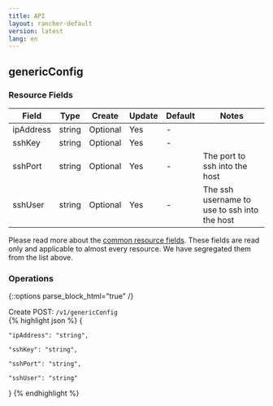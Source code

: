 ```yaml
---
title: API
layout: rancher-default
version: latest
lang: en
---
```


## genericConfig



### Resource Fields

Field | Type | Create | Update | Default | Notes
---|---|---|---|---|---
ipAddress | string | Optional | Yes | - | 
sshKey | string | Optional | Yes | - | 
sshPort | string | Optional | Yes | - | The port to ssh into the host
sshUser | string | Optional | Yes | - | The ssh username to use to ssh into the host


Please read more about the [common resource fields]({{site.baseurl}}/rancher/{{page.version}}/{{page.lang}}/api/common/). 
These fields are read only and applicable to almost every resource. We have segregated them from the list above.


### Operations
{::options parse_block_html="true" /}



<div class="action">
<span class="header">
Create
<span class="headerright">POST:  <code>/v1/genericConfig</code></span></span>
<div class="action-contents">
{% highlight json %} 
{

	"ipAddress": "string",

	"sshKey": "string",

	"sshPort": "string",

	"sshUser": "string"

} 
{% endhighlight %}
</div>
</div>










